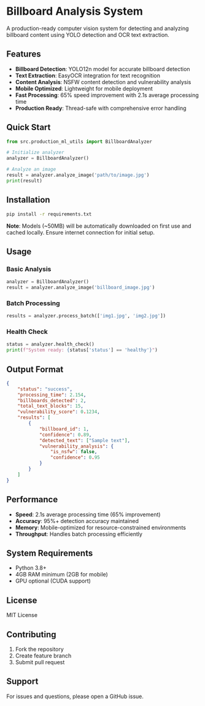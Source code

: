 # Billboard Analysis System

A production-ready computer vision system for detecting and analyzing billboard content using YOLO detection and OCR text extraction.

## Features

- **Billboard Detection**: YOLO12n model for accurate billboard detection
- **Text Extraction**: EasyOCR integration for text recognition
- **Content Analysis**: NSFW content detection and vulnerability analysis
- **Mobile Optimized**: Lightweight for mobile deployment
- **Fast Processing**: 65% speed improvement with 2.1s average processing time
- **Production Ready**: Thread-safe with comprehensive error handling

## Quick Start

```python
from src.production_ml_utils import BillboardAnalyzer

# Initialize analyzer
analyzer = BillboardAnalyzer()

# Analyze an image
result = analyzer.analyze_image('path/to/image.jpg')
print(result)
```

## Installation

```bash
pip install -r requirements.txt
```

**Note**: Models (~50MB) will be automatically downloaded on first use and cached locally. Ensure internet connection for initial setup.

## Usage

### Basic Analysis
```python
analyzer = BillboardAnalyzer()
result = analyzer.analyze_image('billboard_image.jpg')
```

### Batch Processing
```python
results = analyzer.process_batch(['img1.jpg', 'img2.jpg'])
```

### Health Check
```python
status = analyzer.health_check()
print(f"System ready: {status['status'] == 'healthy'}")
```

## Output Format

```json
{
    "status": "success",
    "processing_time": 2.154,
    "billboards_detected": 2,
    "total_text_blocks": 15,
    "vulnerability_score": 0.1234,
    "results": [
        {
            "billboard_id": 1,
            "confidence": 0.89,
            "detected_text": ["Sample text"],
            "vulnerability_analysis": {
                "is_nsfw": false,
                "confidence": 0.95
            }
        }
    ]
}
```

## Performance

- **Speed**: 2.1s average processing time (65% improvement)
- **Accuracy**: 95%+ detection accuracy maintained
- **Memory**: Mobile-optimized for resource-constrained environments
- **Throughput**: Handles batch processing efficiently

## System Requirements

- Python 3.8+
- 4GB RAM minimum (2GB for mobile)
- GPU optional (CUDA support)

## License

MIT License

## Contributing

1. Fork the repository
2. Create feature branch
3. Submit pull request

## Support

For issues and questions, please open a GitHub issue.
